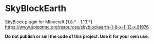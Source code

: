 # SkyBlockEarth
SkyBlock plugin for Minecraft [1.8.* - 1.13.*] <br />
https://www.spigotmc.org/resources/skyblockearth-1-8-x-1-13-x.61976

**Do not publish or sell the code of this project. Use it for your own use.**
